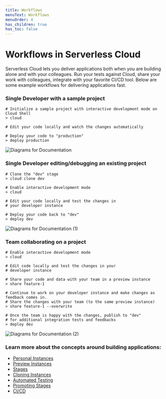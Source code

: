 ```yaml
---
title: Workflows
menuText: Workflows
menuOrder: 4
has_children: true
has_toc: false
---
```


# Workflows in Serverless Cloud

Serverless Cloud lets you deliver applications both when you are building alone and with your colleagues. Run your tests against Cloud, share your work with colleagues, integrate with your favorite CI/CD tool. Below are some example workflows for  delivering applications fast. 

### Single Developer with a sample project

```
# Initialize a sample project with interactive development mode on Cloud Shell
> cloud

# Edit your code locally and watch the changes automatically

# Deploy your code to "production"
> deploy production
```
![Diagrams for Documentation](https://user-images.githubusercontent.com/85096820/134012759-0fe45c42-e37b-4080-923b-ec0bc308b70a.png)


### Single Developer editing/debugging an existing project

```
# Clone the "dev" stage
> cloud clone dev

# Enable interactive development mode
> cloud

# Edit your code locally and test the changes in
# your developer instance

# Deploy your code back to "dev"
> deploy dev
```

![Diagrams for Documentation (1)](https://user-images.githubusercontent.com/85096820/134012958-98271f98-8586-40ef-86e7-8b5ce388e5ec.png)


### Team collaborating on a project

```
# Enable interactive development mode
> cloud

# Edit code locally and test the changes in your
# developer instance

# Share your code and data with your team in a preview instance
> share feature-1

# Continue to work on your developer instance and make changes as feedback comes in.
# Share the changes with your team (to the same preview instance)
> share feature-1 --overwrite

# Once the team is happy with the changes, publish to "dev"
# for additional integration tests and feedbacks
> deploy dev
```

![Diagrams for Documentation (2)](https://user-images.githubusercontent.com/85096820/134012984-970873c5-0952-418e-9125-a0b99a5cc3bd.png)


### Learn more about the concepts around building applications:

- [Personal Instances](/cloud/docs/workflows/personal-instances)
- [Preview Instances](/cloud/docs/workflows/preview-instances)
- [Stages](/cloud/docs/workflows/stages)
- [Cloning Instances](/cloud/docs/workflows/cloning)
- [Automated Testing](/cloud/docs/workflows/testing)
- [Promoting Stages](/cloud/docs/workflows/promoting-stages)
- [CI/CD](/cloud/docs/workflows/cicd)
